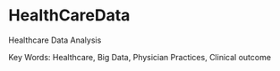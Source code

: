 # HealthCareData
Healthcare Data Analysis

Key Words: Healthcare, Big Data, Physician Practices, Clinical outcome
